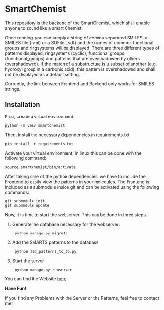 # SmartChemist
This repository is the backend of the SmartChemist, which shall enable anyone to sound like a smart Chemist.

Once running, you can supply a string of comma separated SMILES, a SMILES file (.smi) or a SDFile (.sdf) and the names of common functional groups and ringsystems will be displayed.
There are three different types of patterns displayed, ringsystems (cyclic), functional groups (functional_groups) and patterns that are overshadowed by others (overshadowed).
If the match of a substructure is u subset of another (e.g. hydroxyl group in a carbonic acid), this pattern is overshadowed and shall not be displayed as a default setting.

Currently, the link between Frontend and Backend only works for SMILES strings.

## Installation

First, create a virtual environment

    python -m venv smartchemist

Then, install the necessary dependencies in requirements.txt

    pip install -r requirements.txt

Activate your virtual environment, in linux this can be done with the following command:

    source smartchemist/bin/activate

After taking care of the python dependencies, we have to include the Frontend to easily view the patterns in your molecules.
The Frontend is included as a submodule inside git and can be activated using the following commands:
    
    git submodule init
    git submodule update

Now, it is time to start the webserver. This can be done in three steps. 
1. Generate the database necessary for the webserver:

        python manage.py migrate
2. Add the SMARTS patterns to the database

        python add_patterns_to_db.py
 
3. Start the server

        python manage.py runserver

You can find the Website [here](http://localhost:8000/static/smart_chemist_frontend/index.html) 

**Have Fun!**

If you find any Problems with the Server or the Patterns, feel free to contact me!